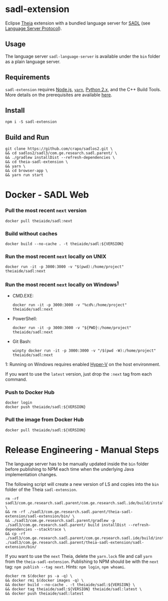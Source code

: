 # sadl-extension

Eclipse [Theia](https://github.com/theia-ide/theia) extension with a bundled language server for [SADL](http://sadl.sourceforge.net) (see [Language Server Protocol](https://github.com/Microsoft/language-server-protocol)).

## Usage

The language server `sadl-language-server` is available under the `bin` folder as a plain language server.

## Requirements

`sadl-extension` requires [Node.js](https://nodejs.org/), [`yarn`](https://yarnpkg.com), [Python 2.x](https://www.python.org/downloads/release/python-2715/), and the C++ Build Tools. More details on the prerequisites are available [here](https://github.com/theia-ide/theia/blob/master/doc/Developing.md#prerequisites).

## Install

    npm i -S sadl-extension

## Build and Run

    git clone https://github.com/crapo/sadlos2.git \
    && cd sadlos2/sadl3/com.ge.research.sadl.parent/ \
    && ./gradlew installDist --refresh-dependencies \
    && cd theia-sadl-extension \
    && yarn \
    && cd browser-app \
    && yarn run start

# Docker - SADL Web

### Pull the most recent `next` version
```
docker pull theiaide/sadl:next
```

### Build without caches
```
docker build --no-cache . -t theiaide/sadl:${VERSION}
```

### Run the most recent `next` locally on UNIX
```
docker run -it -p 3000:3000 -v "$(pwd):/home/project" theiaide/sadl:next
```

### Run the most recent `next` locally on Windows<sup>[1](#foot-note-1)</sup>
 - CMD.EXE:
   ```
   docker run -it -p 3000:3000 -v "%cd%:/home/project" theiaide/sadl:next
   ```

 - PowerShell:
   ```
   docker run -it -p 3000:3000 -v "${PWD}:/home/project" theiaide/sadl:next
   ```

 - Git Bash:
   ```
   winpty docker run -it -p 3000:3000 -v "/$(pwd -W):/home/project" theiaide/sadl:next
   ```

<a name="foot-note-1">1</a>: Running on Windows requires enabled [Hyper-V](https://en.wikipedia.org/wiki/Hyper-V) on the host environment.

If you want to use the `latest` version, just drop the `:next` tag from each command.

### Push to Docker Hub
```
docker login
docker push theiaide/sadl:${VERSION}
```

### Pull the image from Docker Hub
```
docker pull theiaide/sadl:${VERSION}
```

# Release Engineering - Manual Steps

The language server has to be manually updated inside the `bin` folder before publishing to NPM each time when the underlying Java implementation changes.

The following script will create a new version of LS and copies into the `bin` folder of the Theia `sadl-extension`. 
```
rm -rf sadl3/com.ge.research.sadl.parent/com.ge.research.sadl.ide/build/install/ \
&& rm -rf ./sadl3/com.ge.research.sadl.parent/theia-sadl-extension/sadl-extension/bin/ \
&& ./sadl3/com.ge.research.sadl.parent/gradlew -p ./sadl3/com.ge.research.sadl.parent/ build installDist --refresh-dependencies --stacktrace \
&& cp -rf ./sadl3/com.ge.research.sadl.parent/com.ge.research.sadl.ide/build/install/ ./sadl3/com.ge.research.sadl.parent/theia-sadl-extension/sadl-extension/bin/
```

If you want to use the `next` Theia, delete the `yarn.lock` file and call `yarn` from the `theia-sadl-extension`.
Publishing to NPM should be with the `next` tag: `npm publish --tag next`. Hints: `npm login`, `npm whoami`.

```
docker rm $(docker ps -a -q) \
&& docker rmi $(docker images -q) \
&& docker build --no-cache . -t theiaide/sadl:${VERSION} \
&& docker tag theiaide/sadl:${VERSION} theiaide/sadl:latest \
&& docker push theiaide/sadl:latest
```